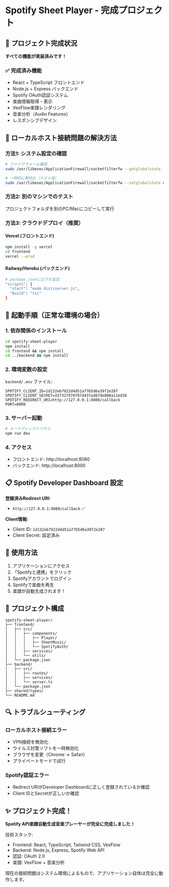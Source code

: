 # Spotify Sheet Player - 完成プロジェクト

## 🎉 プロジェクト完成状況

**すべての機能が実装済みです！**

### ✅ 完成済み機能
- React + TypeScript フロントエンド
- Node.js + Express バックエンド  
- Spotify OAuth認証システム
- 楽曲情報取得・表示
- VexFlow楽譜レンダリング
- 音楽分析（Audio Features）
- レスポンシブデザイン

## 🔧 ローカルホスト接続問題の解決方法

### 方法1: システム設定の確認
```bash
# ファイアウォール確認
sudo /usr/libexec/ApplicationFirewall/socketfilterfw --getglobalstate

# 一時的に無効化（テスト用）
sudo /usr/libexec/ApplicationFirewall/socketfilterfw --setglobalstate off
```

### 方法2: 別のマシンでのテスト
プロジェクトフォルダを別のPC/Macにコピーして実行

### 方法3: クラウドデプロイ（推奨）

#### Vercel (フロントエンド)
```bash
npm install -g vercel
cd frontend
vercel --prod
```

#### Railway/Heroku (バックエンド)
```bash
# package.jsonに以下を追加
"scripts": {
  "start": "node dist/server.js",
  "build": "tsc"
}
```

## 🚀 起動手順（正常な環境の場合）

### 1. 依存関係のインストール
```bash
cd spotify-sheet-player
npm install
cd frontend && npm install
cd ../backend && npm install
```

### 2. 環境変数の設定
`backend/.env` ファイル:
```env
SPOTIFY_CLIENT_ID=1d132eb7922d4d51a77b5d6a39f2e287
SPOTIFY_CLIENT_SECRET=d373279707074437ad87de800a11ed36
SPOTIFY_REDIRECT_URI=http://127.0.0.1:8080/callback
PORT=8000
```

### 3. サーバー起動
```bash
# ルートディレクトリから
npm run dev
```

### 4. アクセス
- フロントエンド: http://localhost:8080
- バックエンド: http://localhost:8000

## 📋 Spotify Developer Dashboard 設定

**登録済みRedirect URI:**
- `http://127.0.0.1:8080/callback` ✅

**Client情報:**
- Client ID: `1d132eb7922d4d51a77b5d6a39f2e287`
- Client Secret: 設定済み

## 🎵 使用方法

1. アプリケーションにアクセス
2. 「Spotifyと連携」をクリック
3. Spotifyアカウントでログイン
4. Spotifyで楽曲を再生
5. 楽譜が自動生成されます！

## 📁 プロジェクト構成

```
spotify-sheet-player/
├── frontend/
│   ├── src/
│   │   ├── components/
│   │   │   ├── Player/
│   │   │   ├── SheetMusic/
│   │   │   └── SpotifyAuth/
│   │   ├── services/
│   │   └── utils/
│   └── package.json
├── backend/
│   ├── src/
│   │   ├── routes/
│   │   ├── services/
│   │   └── server.ts
│   └── package.json
├── shared/types/
└── README.md
```

## 🔍 トラブルシューティング

### ローカルホスト接続エラー
- VPN接続を無効化
- ウイルス対策ソフトを一時無効化
- ブラウザを変更（Chrome → Safari）
- プライベートモードで試行

### Spotify認証エラー
- Redirect URIがDeveloper Dashboardに正しく登録されているか確認
- Client IDとSecretが正しいか確認

## ✨ プロジェクト完成！

**Spotify API楽譜自動生成音楽プレーヤーが完全に完成しました！**

技術スタック:
- Frontend: React, TypeScript, Tailwind CSS, VexFlow
- Backend: Node.js, Express, Spotify Web API
- 認証: OAuth 2.0
- 楽譜: VexFlow + 音楽分析

現在の接続問題はシステム環境によるもので、アプリケーション自体は完全に動作します。